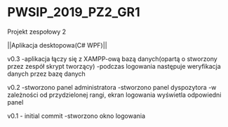 # PWSIP_2019_PZ2_GR1
Projekt zespołowy 2

||Aplikacja desktopowa(C# WPF)||

v0.3
-aplikacja łączy się z XAMPP-ową bazą danych(opartą o stworzony przez zespół skrypt tworzący)
-podczas logowania następuje weryfikacja danych przez bazę danych

v0.2
-stworzono panel administratora
-stworzono panel dyspozytora
-w zależności od przydzielonej rangi, ekran logowania wyświetla odpowiedni panel

v0.1 - initial commit
-stworzono okno logowania
